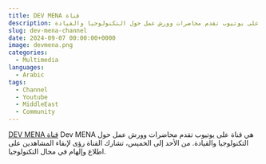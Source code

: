 ```yaml
---
title: DEV MENA قناة
description: هي قناة على يوتيوب تقدم محاضرات وورش عمل حول التكنولوجيا والقيادة.
slug: dev-mena-channel
date: 2024-09-07 00:00:00+0000
image: devmena.png
categories:
  - Multimedia
languages:
  - Arabic
tags: 
  - Channel
  - Youtube
  - MiddleEast
  - Community
---
```


[DEV MENA قناة](https://www.youtube.com/@DevMENA) Dev MENA هي قناة على يوتيوب تقدم محاضرات وورش عمل حول التكنولوجيا والقيادة. من الأحد إلى الخميس، تشارك القناة رؤى لإبقاء المشاهدين على اطلاع وإلهام في مجال التكنولوجيا.
